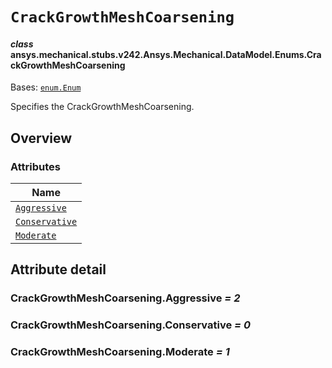 # `CrackGrowthMeshCoarsening`

<a id="ansys.mechanical.stubs.v242.Ansys.Mechanical.DataModel.Enums.CrackGrowthMeshCoarsening"></a>

#### *class* ansys.mechanical.stubs.v242.Ansys.Mechanical.DataModel.Enums.CrackGrowthMeshCoarsening

Bases: [`enum.Enum`](https://docs.python.org/3/library/enum.html#enum.Enum)

Specifies the CrackGrowthMeshCoarsening.

<!-- !! processed by numpydoc !! -->

<a id="overview"></a>

## Overview

### Attributes

| Name |
| -------------------------------------------------------------------------------------------------------------------------------------------- |
| [`Aggressive`](#CrackGrowthMeshCoarsening.Aggressive) |
| [`Conservative`](#CrackGrowthMeshCoarsening.Conservative) |
| [`Moderate`](#CrackGrowthMeshCoarsening.Moderate) |

<a id="attribute-detail"></a>

## Attribute detail

<a id="CrackGrowthMeshCoarsening.Aggressive"></a>

### CrackGrowthMeshCoarsening.Aggressive *= 2*

<a id="CrackGrowthMeshCoarsening.Conservative"></a>

### CrackGrowthMeshCoarsening.Conservative *= 0*

<a id="CrackGrowthMeshCoarsening.Moderate"></a>

### CrackGrowthMeshCoarsening.Moderate *= 1*


